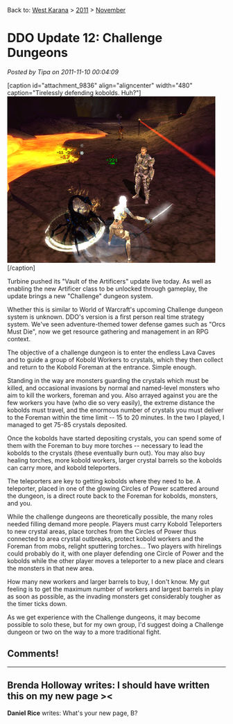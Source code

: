 Back to: [West Karana](/posts/westkarana.md) > [2011](/posts/2011/westkarana.md) > [November](./westkarana.md)
# DDO Update 12: Challenge Dungeons

*Posted by Tipa on 2011-11-10 00:04:09*

[caption id="attachment\_9836" align="aligncenter" width="480" caption="Tirelessly defending kobolds. Huh?"][![](../../../uploads/2011/11/dndclient-2011-11-09-18-00-20-92.jpg "Tirelessly defending kobolds. Huh?")](../../../uploads/2011/11/dndclient-2011-11-09-18-00-20-92.jpg)[/caption]

Turbine pushed its "Vault of the Artificers" update live today. As well as enabling the new Artificer class to be unlocked through gameplay, the update brings a new "Challenge" dungeon system. 

Whether this is similar to World of Warcraft's upcoming Challenge dungeon system is unknown. DDO's version is a first person real time strategy system. We've seen adventure-themed tower defense games such as "Orcs Must Die", now we get resource gathering and management in an RPG context.

The objective of a challenge dungeon is to enter the endless Lava Caves and to guide a group of Kobold Workers to crystals, which they then collect and return to the Kobold Foreman at the entrance. Simple enough.

Standing in the way are monsters guarding the crystals which must be killed, and occasional invasions by normal and named-level monsters who aim to kill the workers, foreman and you. Also arrayed against you are the few workers you have (who die so very easily), the extreme distance the kobolds must travel, and the enormous number of crystals you must deliver to the Foreman within the time limit -- 15 to 20 minutes. In the two I played, I managed to get 75-85 crystals deposited.

Once the kobolds have started depositing crystals, you can spend some of them with the Foreman to buy more torches -- necessary to lead the kobolds to the crystals (these eventually burn out). You may also buy healing torches, more kobold workers, larger crystal barrels so the kobolds can carry more, and kobold teleporters.

The teleporters are key to getting kobolds where they need to be. A teleporter, placed in one of the glowing Circles of Power scattered around the dungeon, is a direct route back to the Foreman for kobolds, monsters, and you.

While the challenge dungeons are theoretically possible, the many roles needed filling demand more people. Players must carry Kobold Teleporters to new crystal areas, place torches from the Circles of Power thus connected to area crystal outbreaks, protect kobold workers and the Foreman from mobs, relight sputtering torches... Two players with hirelings could probably do it, with one player defending one Circle of Power and the kobolds while the other player moves a teleporter to a new place and clears the monsters in that new area.

How many new workers and larger barrels to buy, I don't know. My gut feeling is to get the maximum number of workers and largest barrels in play as soon as possible, as the invading monsters get considerably tougher as the timer ticks down.

As we get experience with the Challenge dungeons, it may become possible to solo these, but for my own group, I'd suggest doing a Challenge dungeon or two on the way to a more traditional fight.

## Comments!
---
**Brenda Holloway** writes: I should have written this on my new page ><
---
**Daniel Rice** writes: What's your new page, B?
